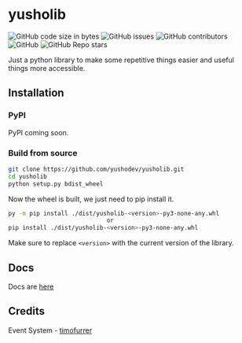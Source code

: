 # yusholib
![GitHub code size in bytes](https://img.shields.io/github/languages/code-size/yushodev/SnakeCord) ![GitHub issues](https://img.shields.io/github/issues/yushodev/SnakeCord) ![GitHub contributors](https://img.shields.io/github/contributors/yushodev/SnakeCord) ![GitHub](https://img.shields.io/github/license/yushodev/SnakeCord) ![GitHub Repo stars](https://img.shields.io/github/stars/yushodev/SnakeCord?style=social)<br />

Just a python library to make some repetitive things easier and useful things more accessible.

## Installation
### PyPI
PyPI coming soon.
### Build from source
```bash
git clone https://github.com/yushodev/yusholib.git
cd yusholib
python setup.py bdist_wheel
```
Now the wheel is built, we just need to pip install it.
```bash
py -m pip install ./dist/yusholib-<version>-py3-none-any.whl
                            or
pip install ./dist/yusholib-<version>-py3-none-any.whl
```
Make sure to replace `<version>` with the current version of the library.

## Docs
Docs are [here](https://github.com/yushodev/yusholib/wiki)

## Credits
Event System - [timofurrer](https://github.com/timofurrer/observable)

